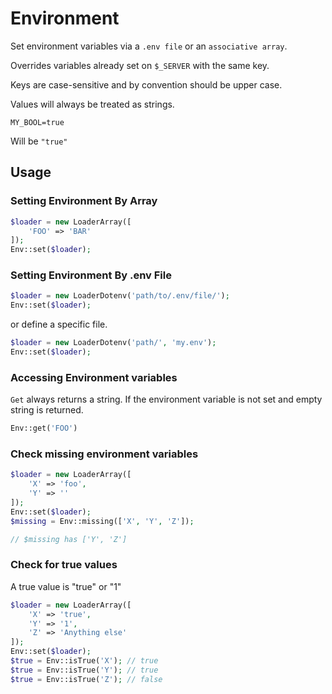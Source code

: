 # Environment

Set environment variables via a `.env file` or an `associative array`.

Overrides variables already set on `$_SERVER` with the same key.

Keys are case-sensitive and by convention should be upper case. 

Values will always be treated as strings.
```
MY_BOOL=true
```

Will be `"true"`

## Usage

### Setting Environment By Array

```php
$loader = new LoaderArray([
    'FOO' => 'BAR'
]);
Env::set($loader);
```

### Setting Environment By .env File

```php
$loader = new LoaderDotenv('path/to/.env/file/');
Env::set($loader);
```

or define a specific file.

```php
$loader = new LoaderDotenv('path/', 'my.env');
Env::set($loader);
```

### Accessing Environment variables

`Get` always returns a string.
If the environment variable is not set and empty string is returned. 

```php
Env::get('FOO')
```

### Check missing environment variables

```php
$loader = new LoaderArray([
    'X' => 'foo',
    'Y' => ''
]);
Env::set($loader);
$missing = Env::missing(['X', 'Y', 'Z']);

// $missing has ['Y', 'Z']
```

### Check for true values

A true value is "true" or "1"

```php
$loader = new LoaderArray([
    'X' => 'true',
    'Y' => '1',
    'Z' => 'Anything else'
]);
Env::set($loader);
$true = Env::isTrue('X'); // true
$true = Env::isTrue('Y'); // true
$true = Env::isTrue('Z'); // false
```